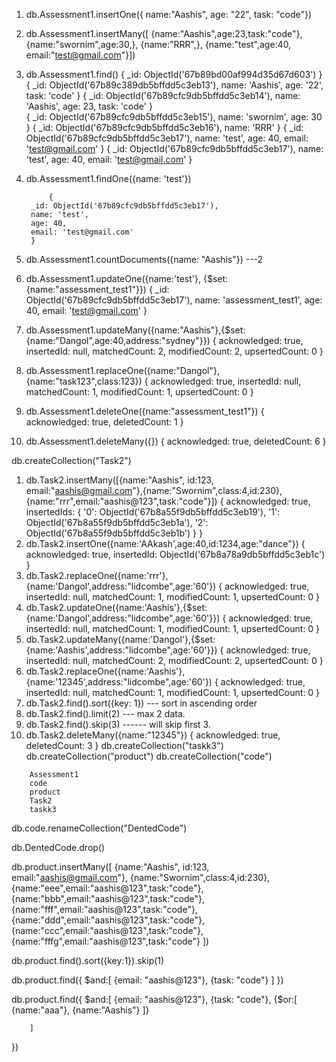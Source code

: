 <!-- Database Assessment -->
<!-- collection   Assessment1 -->

1. db.Assessment1.insertOne({
name:"Aashis",
age: "22",
task: "code"})
2. db.Assessment1.insertMany([
{name:"Aashis",age:23,task:"code"},
{name:"swornim",age:30,},
  {name:"RRR",},
  {name:"test",age:40, email:"test@gmail.com"}])
3. db.Assessment1.find()
            {
            _id: ObjectId('67b89bd00af994d35d67d603')
            }
            {
            _id: ObjectId('67b89c389db5bffdd5c3eb13'),
            name: 'Aashis',
            age: '22',
            task: 'code'
            }
            {
            _id: ObjectId('67b89cfc9db5bffdd5c3eb14'),
            name: 'Aashis',
            age: 23,
            task: 'code'
            }   
            {
            _id: ObjectId('67b89cfc9db5bffdd5c3eb15'),
            name: 'swornim',
            age: 30
            }
            {
            _id: ObjectId('67b89cfc9db5bffdd5c3eb16'),
            name: 'RRR'
            }
            {
            _id: ObjectId('67b89cfc9db5bffdd5c3eb17'),
            name: 'test',
            age: 40,
            email: 'test@gmail.com'
            }
            {
            _id: ObjectId('67b89cfc9db5bffdd5c3eb17'),
            name: 'test',
            age: 40,
            email: 'test@gmail.com'
            }
4. db.Assessment1.findOne({name: 'test'})
 
            {
        _id: ObjectId('67b89cfc9db5bffdd5c3eb17'),
        name: 'test',
        age: 40,
        email: 'test@gmail.com'
        }
5. db.Assessment1.countDocuments({name: "Aashis"}) ---2
6. db.Assessment1.updateOne({name:'test'}, {$set: {name:"assessment_test1"}})
            {
            _id: ObjectId('67b89cfc9db5bffdd5c3eb17'),
            name: 'assessment_test1',
            age: 40,
            email: 'test@gmail.com'
            }

7. db.Assessment1.updateMany({name:"Aashis"},{$set:{name:"Dangol",age:40,address:"sydney"}})
        {
        acknowledged: true,
        insertedId: null,
        matchedCount: 2,
        modifiedCount: 2,
        upsertedCount: 0
        }
8. db.Assessment1.replaceOne({name:"Dangol"},{name:"task123",class:123})
        {
        acknowledged: true,
        insertedId: null,
        matchedCount: 1,
        modifiedCount: 1,
        upsertedCount: 0
        }
9. db.Assessment1.deleteOne({name:"assessment_test1"})
        {
        acknowledged: true,
        deletedCount: 1
        }
10. db.Assessment1.deleteMany({})
        {
        acknowledged: true,
        deletedCount: 6
        }

<!-- collection Task2 -->

db.createCollection("Task2")
1. db.Task2.insertMany([{name:"Aashis", id:123, email:"aashis@gmail.com"},{name:"Swornim",class:4,id:230},{name:"rrr",email:"aashis@123",task:"code"}])
        {
        acknowledged: true,
        insertedIds: {
            '0': ObjectId('67b8a55f9db5bffdd5c3eb19'),
            '1': ObjectId('67b8a55f9db5bffdd5c3eb1a'),
            '2': ObjectId('67b8a55f9db5bffdd5c3eb1b')
        }
        }
2. db.Task2.insertOne({name:'AAkash',age:40,id:1234,age:"dance"})
    {
    acknowledged: true,
    insertedId: ObjectId('67b8a78a9db5bffdd5c3eb1c')
    }
3. db.Task2.replaceOne({name:'rrr'},{name:'Dangol',address:"lidcombe",age:'60'})
    {
    acknowledged: true,
    insertedId: null,
    matchedCount: 1,
    modifiedCount: 1,
    upsertedCount: 0
    }
4. db.Task2.updateOne({name:'Aashis'},{$set: {name:'Dangol',address:"lidcombe",age:'60'}})
    {
    acknowledged: true,
    insertedId: null,
    matchedCount: 1,
    modifiedCount: 1,
    upsertedCount: 0
    }
5. db.Task2.updateMany({name:'Dangol'},{$set: {name:'Aashis',address:"lidcombe",age:'60'}})
    {
    acknowledged: true,
    insertedId: null,
    matchedCount: 2,
    modifiedCount: 2,
    upsertedCount: 0
    }
6. db.Task2.replaceOne({name:'Aashis'}, {name:'12345',address:"lidcombe",age:'60'})
        {
        acknowledged: true,
        insertedId: null,
        matchedCount: 1,
        modifiedCount: 1,
        upsertedCount: 0
        }
7. db.Task2.find().sort({key: 1}) --- sort in ascending order
8. db.Task2.find().limit(2) --- max 2 data.
9. db.Task2.find().skip(3) ------ will skip first 3.
10. db.Task2.deleteMany({name:"12345"})
        {
        acknowledged: true,
        deletedCount: 3
        }
        <!-- make sollection  -->
db.createCollection("taskk3") 
db.createCollection("product")
db.createCollection("code")
<!-- Result -->
        Assessment1
        code
        product
        Task2
        taskk3
<!-- will rename the collection  -->
db.code.renameCollection("DentedCode")
<!-- delete collection  -->
db.DentedCode.drop()

<!-- more nested queries -->
db.product.insertMany([
	{name:"Aashis", id:123, email:"aashis@gmail.com"},
	{name:"Swornim",class:4,id:230},
	{name:"eee",email:"aashis@123",task:"code"},
	{name:"bbb",email:"aashis@123",task:"code"},
	{name:"fff",email:"aashis@123",task:"code"},
	{name:"ddd",email:"aashis@123",task:"code"},
	{name:"ccc",email:"aashis@123",task:"code"},
	{name:"fffg",email:"aashis@123",task:"code"}
])
<!-- sort according to id -->
db.product.find().sort({key:1}).skip(1)

<!-- $and will check the condition  -->
db.product.find({
    $and:[
        {email: "aashis@123"},
        {task: "code"}
    ]
})
<!-- $or will check the conditions  -->

db.product.find({
    $and:[
            {email: "aashis@123"},
            {task: "code"},
        {$or:[
                {name:"aaa"},
                {name:"Aashis"}
            ]}

        ]   
})